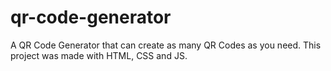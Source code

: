# qr-code-generator
A QR Code Generator that can create as many QR Codes as you need. This project was made with HTML, CSS and JS.
